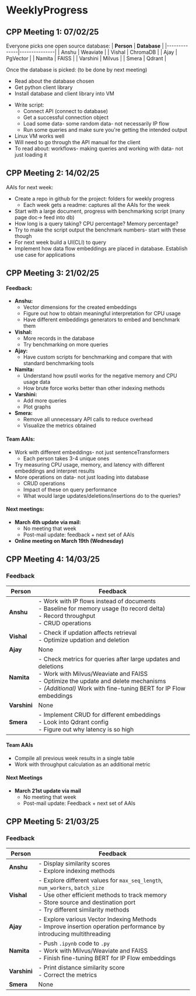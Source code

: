 # WeeklyProgress

## CPP Meeting 1: 07/02/25
Everyone picks one open source database:
| **Person**   | **Database**  |
|--------------|---------------|
| Anshu        | Weaviate      |
| Vishal       | ChromaDB      |
| Ajay         | PgVector      |
| Namita       | FAISS         |
| Varshini     | Milvus        |
| Smera        | Qdrant        |


Once the database is picked: (to be done by next meeting)
* Read about the database chosen
* Get python client library
* Install database and client library into VM
- Write script:
  - Connect API (connect to database)
  - Get a successful connection object
  - Load some data- some random data- not necessarily IP flow
  - Run some queries and make sure you're getting the intended output
- Linux VM works well
- Will need to go through the API manual for the client
- To read about: workflows- making queries and working with data- not just loading it

## CPP Meeting 2: 14/02/25
AAIs for next week:
- Create a repo in github for the project: folders for weekly progress
    - Each week gets a readme: captures all the AAIs for the week
- Start with a large document, progress with benchmarking script (many page doc-> feed into db)
- How long is a query taking? CPU percentage? Memory percentage?
- Try to make the script output the benchmark numbers- start with these though
- For next week build a UI(CLI) to query
- Implement how data flow embeddings are placed in database. Establish use case for applications

## CPP Meeting 3: 21/02/25

#### Feedback:
- **Anshu:**
  - Vector dimensions for the created embeddings
  - Figure out how to obtain meaningful interpretation for CPU usage
  - Have different embeddings generators to embed and benchmark them
- **Vishal:**
  - More records in the database
  - Try benchmarking on more queries
- **Ajay:**
  - Have custom scripts for benchmarking and compare that with standard benchmarking tools
- **Namita:**
  - Understand how psutil works for the negative memory and CPU usage data
  - How brute force works better than other indexing methods
- **Varshini:**
  - Add more queries
  - Plot graphs
- **Smera:**
  - Remove all unnecessary API calls to reduce overhead
  - Visualize the metrics obtained

#### Team AAIs:
- Work with different embeddings- not just sentenceTransformers
  - Each person takes 3-4 unique ones
- Try measuring CPU usage, memory, and latency with different embeddings and interpret results
- More operations on data- not just loading into database
  - CRUD operations
  - Impact of these on query performance
  - What would large updates/deletions/insertions do to the queries?

#### Next meetings:
- **March 4th update via mail:**
  - No meeting that week
  - Post-mail update: feedback + next set of AAIs
- **Online meeting on March 19th (Wednesday)**

## CPP Meeting 4: 14/03/25  

### Feedback  

| **Person**  | **Feedback**  |
|------------|--------------|
| **Anshu**  | - Work with IP flows instead of documents  <br> - Baseline for memory usage (to record delta)  <br> - Record throughput  <br> - CRUD operations  |
| **Vishal** | - Check if updation affects retrieval  <br> - Optimize updation and deletion  |
| **Ajay**   | None  |
| **Namita** | - Check metrics for queries after large updates and deletions  <br> - Work with Milvus/Weaviate and FAISS  <br> - Optimize the update and delete mechanisms  <br> - *(Additional)* Work with fine-tuning BERT for IP Flow embeddings  |
| **Varshini** | None  |
| **Smera**  | - Implement CRUD for different embeddings  <br> - Look into Qdrant config  <br> - Figure out why latency is so high  |

#### Team AAIs  
- Compile all previous week results in a single table  
- Work with throughput calculation as an additional metric  

#### Next Meetings  
- **March 21st update via mail**  
  - No meeting that week
  - Post-mail update: Feedback + next set of AAIs

## CPP Meeting 5: 21/03/25  

### Feedback  

| **Person**  | **Feedback**  |
|------------|--------------|
| **Anshu**  | - Display similarity scores  <br> - Explore indexing methods  |
| **Vishal** | - Explore different values for `max_seq_length`, `num_workers`, `batch_size`  <br> - Use other efficient methods to track memory  <br> - Store source and destination port  <br> - Try different similarity methods  |
| **Ajay**   | - Explore various Vector Indexing Methods  <br> - Improve insertion operation performance by introducing multithreading  |
| **Namita** | - Push `.ipynb` code to `.py`  <br> - Work with Milvus/Weaviate and FAISS  <br> - Finish fine-tuning BERT for IP Flow embeddings  |
| **Varshini** | - Print distance similarity score  <br> - Correct the metrics  |
| **Smera**  | None  |  

